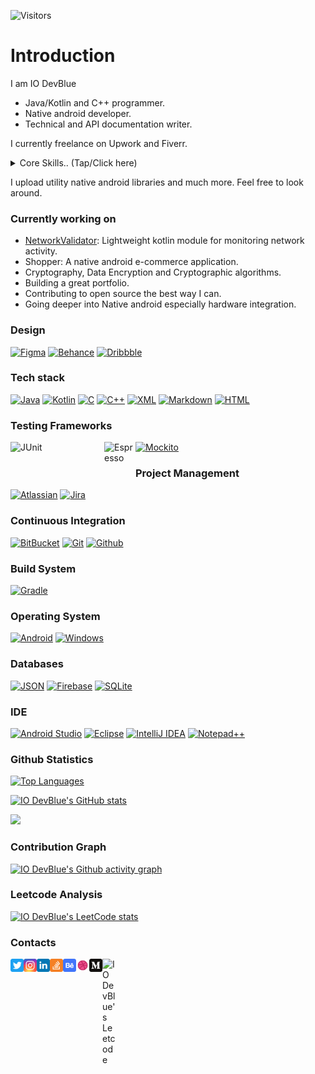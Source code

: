 <p align="center">

![Visitors](https://api.visitorbadge.io/api/visitors?path=https%3A%2F%2Fgithub.com%2FIODevBlue%2Fiodevblue&label=Visitors&labelColor=%230109b6&countColor=%232ccce4)

</p>

# Introduction
I am IO DevBlue
 - Java/Kotlin and C++ programmer.
 - Native android developer.
 - Technical and API documentation writer.

 I currently freelance on Upwork and Fiverr.

<details>
  <summary>Core Skills.. (Tap/Click here) </summary>

- Designing and developing Native Android applications (from scratch if required).
- Developing backend APIs.
- Design patterns and architectures (MVP, MVVM, MVC).
- Designing custom Native Android widgets.
- Android Quality Assurance and Automated Testing
- Test Driven Development: Unit and Integration Testing.
- Integrating Wireframes and Figma mobile layouts.
- Kotlin Flows and Coroutines.
- Kotlin multiplatform for mobile.
- Reactive programming.

</details>

I upload utility native android libraries and much more. Feel free to look around.

### Currently working on
- [NetworkValidator](https://github.com/IODevBlue/NetworkValidator): Lightweight kotlin module for monitoring network activity.
- Shopper: A native android e-commerce application.
- Cryptography, Data Encryption and Cryptographic algorithms.
- Building a great portfolio.
- Contributing to open source the best way I can.
- Going deeper into Native android especially hardware integration.

### Design
[![Figma](https://img.shields.io/badge/figma-%23F24E1E.svg?style=for-the-badge&logo=figma&logoColor=white)](https://www.figma.com/)
[![Behance](https://img.shields.io/badge/Behance-1769FF?style=for-the-badge&logo=behance&logoColor=white)](https://www.behance.net/)
[![Dribbble](https://img.shields.io/badge/Dribbble-EA4C89?style=for-the-badge&logo=dribbble&logoColor=white)](https://www.dribbble.com/)

### Tech stack
[![Java](https://img.shields.io/badge/Java-ED8B00?style=for-the-badge&logo=java&logoColor=white)](https://www.java.com/)
[![Kotlin](https://img.shields.io/badge/kotlin-%237F52FF.svg?style=for-the-badge&logo=kotlin&logoColor=white)](https://kotlinlang.org/)
[![C](https://img.shields.io/badge/C-00599C?style=for-the-badge&logo=c&logoColor=white)](https://en.wikipedia.org/wiki/C_(programming_language))
[![C++](https://img.shields.io/badge/c++-%2300599C.svg?style=for-the-badge&logo=c%2B%2B&logoColor=white)](https://en.wikipedia.org/wiki/C%2B%2B)
[![XML](https://img.shields.io/badge/xml-016382?style=for-the-badge&logo=xml&logoColor=white)](https://en.wikipedia.org/wiki/XML)
[![Markdown](https://img.shields.io/badge/markdown-%23000000.svg?style=for-the-badge&logo=markdown&logoColor=white)](https://www.markdownguide.org/)
[![HTML](https://img.shields.io/badge/html-007396?style=for-the-badge&logoColor=white)](https://html.com/)

### Testing Frameworks
<a href="https://junit.org/junit5/">
  <img align="left" width="150px" height="50px" alt="JUnit" src="https://junit.org/junit4/images/junit5-banner.png" />
</a>
<a href="https://developer.android.com/training/testing/espresso/">
  <img align="left" width="50px" height="50px" alt="Espresso" src="https://developer.android.com/static/images/training/testing/espresso.png" />
</a>
<a href="https://site.mockito.org/">
  <img width="100px" height="50px" alt="Mockito" src="https://github.com/mockito/mockito.github.io/raw/master/img/logo%402x.png" />
</a>
<br>


### Project Management
[![Atlassian](https://img.shields.io/badge/Atlassian-0052CC?style=for-the-badge&logo=atlassian&logoColor=white)](https://atlassian.com/)
[![Jira](https://img.shields.io/badge/Jira-0052CC?style=for-the-badge&logo=jira&logoColor=white)](https://jira.atlassian.com/)

### Continuous Integration
[![BitBucket](https://img.shields.io/badge/Bitbucket-0052CC?style=for-the-badge&logo=bitbucket&logoColor=white)](https://bitbucket.org)
[![Git](https://img.shields.io/badge/Git-F05032?style=for-the-badge&logo=git&logoColor=white)](https://git-scm.com/)
[![Github](https://img.shields.io/badge/GitHub-181717?style=for-the-badge&logo=github&logoColor=white)](https://github.com/)

### Build System
[![Gradle](https://img.shields.io/badge/Gradle-02303A.svg?style=for-the-badge&logo=Gradle&logoColor=white)](https://gradle.org/)

### Operating System
[![Android](https://img.shields.io/badge/Android-3DDC84?style=for-the-badge&logo=android&logoColor=white)](https://www.android.com/)
[![Windows](https://img.shields.io/badge/Windows-0078D6?style=for-the-badge&logo=windows&logoColor=white)](https://www.microsoft.com/en-us/windows)

### Databases
[![JSON](https://img.shields.io/badge/JSON-000000?style=for-the-badge&logo=json&logoColor=white)](https://json.org/)
[![Firebase](https://img.shields.io/badge/Firebase-039BE5?style=for-the-badge&logo=Firebase&logoColor=white)](https://firebase.google.com/)
[![SQLite](https://img.shields.io/badge/sqlite-%2307405e.svg?style=for-the-badge&logo=sqlite&logoColor=white)](https://www.sqlite.org/index.html)

### IDE
[![Android Studio](https://img.shields.io/badge/Android%20Studio-3DDC84.svg?style=for-the-badge&logo=android-studio&logoColor=white)](https://developer.android.com/studio/)
[![Eclipse](https://img.shields.io/badge/Eclipse-FE7A16.svg?style=for-the-badge&logo=Eclipse&logoColor=white)](https://www.eclipse.org/)
[![IntelliJ IDEA](https://img.shields.io/badge/IntelliJIDEA-000000.svg?style=for-the-badge&logo=intellij-idea&logoColor=white)](https://www.jetbrains.com/idea/)
[![Notepad++](https://img.shields.io/badge/Notepad++-90E59A.svg?style=for-the-badge&logo=notepad%2b%2b&logoColor=black)](https://notepad-plus-plus.org/)

### Github Statistics
[![Top Languages](https://github-readme-stats-git-masterrstaa-rickstaa.vercel.app/api/top-langs/?username=iodevblue&theme=prussian)](https://github.com/iodevblue/github-readme-stats)

[![IO DevBlue's GitHub stats](https://github-readme-stats-git-masterrstaa-rickstaa.vercel.app/api?username=iodevblue&count_private=true&show_icons=true&theme=prussian)](https://github.com/iodevblue/github-readme-stats)
 
<img src="https://github-readme-streak-stats.herokuapp.com/?user=iodevblue&theme=github-dark-blue&hide_border=true" />

### Contribution Graph
[![IO DevBlue's Github activity graph](https://github-readme-activity-graph.cyclic.app/graph?username=iodevblue&theme=react-dark)](https://github.com/iodevblue/github-readme-activity-graph)

### Leetcode Analysis
[![IO DevBlue's LeetCode stats](https://leetcode-stats-six.vercel.app/?username=iodevblue&theme=dark)](https://leetcode.com/iodevblue)

### Contacts
<a href="https://twitter.com/iodevblue">
  <img align="left" alt="IO DevBlue's Twitter" width="21px" src="https://raw.githubusercontent.com/edent/SuperTinyIcons/099dc12b59179d07d534069bc8551718f786d91a/images/svg/twitter.svg" />
</a>
<a href="https://www.instagram.com/iodevblue/">
  <img align="left" alt="IO DevBlue's Instagram" width="21px" src="https://raw.githubusercontent.com/edent/SuperTinyIcons/099dc12b59179d07d534069bc8551718f786d91a/images/svg/instagram.svg" />
</a>
<a href="https://www.linkedin.com/in/io-devblue-bb9899249">
  <img align="left" alt="IO DevBlue's Linkedin" width="21px" src="https://raw.githubusercontent.com/edent/SuperTinyIcons/099dc12b59179d07d534069bc8551718f786d91a/images/svg/linkedin.svg" />
</a>
<a href="https://stackoverflow.com/users/17819649/iodevblue">
  <img align="left" alt="IO DevBlue's Stack Overflow" width="21px" src="https://raw.githubusercontent.com/edent/SuperTinyIcons/099dc12b59179d07d534069bc8551718f786d91a/images/svg/stackoverflow.svg" />
</a>
<a href="https://www.behance.net/iodevblue">
  <img align="left" alt="IO DevBlue's Behance" width="21px" src="https://raw.githubusercontent.com/edent/SuperTinyIcons/099dc12b59179d07d534069bc8551718f786d91a/images/svg/behance.svg" />
</a>
<a href="https://dribbble.com/iodevblue">
  <img align="left" alt="IO DevBlue's Stack Overflow" width="21px" src="https://raw.githubusercontent.com/edent/SuperTinyIcons/099dc12b59179d07d534069bc8551718f786d91a/images/svg/dribbble.svg" />
</a>
<a href="https://medium.com/@iodevblue">
  <img align="left" alt="IO DevBlue's Medium" width="21px" src="https://raw.githubusercontent.com/edent/SuperTinyIcons/099dc12b59179d07d534069bc8551718f786d91a/images/svg/medium.svg" />
</a>
<a href="https://leetcode.com/iodevblue/">
  <img align="left" alt="IO DevBlue's Leetcode" width="21px" src="https://img.icons8.com/external-tal-revivo-color-tal-revivo/96/000000/external-level-up-your-coding-skills-and-quickly-land-a-job-logo-color-tal-revivo.png" />
</a>
<!--
**IODevBlue/iodevblue** is a ✨ _special_ ✨ repository because its `README.md` (this file) appears on your GitHub profile.

Here are some ideas to get you started:

- 🔭 I’m currently working on ...
- 🌱 I’m currently learning ...
- 👯 I’m looking to collaborate on ...
- 🤔 I’m looking for help with ...
- 💬 Ask me about ...
- 📫 How to reach me: ...
- 😄 Pronouns: ...
- ⚡ Fun fact: ...
-->
